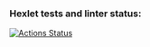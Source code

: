 ### Hexlet tests and linter status:
[![Actions Status](https://github.com/DirtyHippy/python-project-lvl2/workflows/hexlet-check/badge.svg)](https://github.com/DirtyHippy/python-project-lvl2/actions)